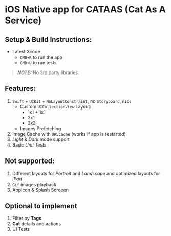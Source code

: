 # iOS Native app for CATAAS (Cat As A Service)

## Setup & Build Instructions:
* Latest Xcode
    * `CMD+R` to run the app
    * `CMD+U` to run tests

> **_NOTE:_**  No 3rd party libraries.

## Features:
1. `Swift` + `UIKit` + `NSLayoutConstraint`, no `Storyboard`, `nibs`
    * Custom `UICollectionView` Layout:
        * 1x1 + 1x1
        * 2x1
        * 2x2
    * Images Prefetching
2. Image Cache with `URLCache` (works if app is restarted)
3. *Light* & *Dark* mode support
4. Basic *Unit Tests*

## Not supported:
1. Different layouts for *Portrait* and *Landscape* and optimized layouts for *iPad*
2. `Gif` images playback
3. AppIcon & Splash Screeen

## Optional to implement
1. Filter by **Tags**
2. **Cat** details and actions
3. UI Tests
